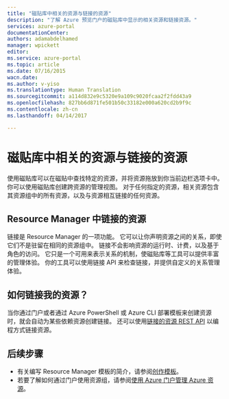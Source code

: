 ```yaml
---
title: "磁贴库中相关的资源与链接的资源"
description: "了解 Azure 预览门户的磁贴库中显示的相关资源和链接资源。"
services: azure-portal
documentationCenter: 
authors: adamabdelhamed
manager: wpickett
editor: 
ms.service: azure-portal
ms.topic: article
ms.date: 07/16/2015
wacn.date: 
ms.author: v-yiso
ms.translationtype: Human Translation
ms.sourcegitcommit: a114d832e9c5320e9a109c9020fcaa2f2fdd43a9
ms.openlocfilehash: 827bb6d871fe501b50c33182e000a620cd2b9f9c
ms.contentlocale: zh-cn
ms.lasthandoff: 04/14/2017

---
```


# <a name="related-and-linked-resources-in-the-tile-gallery"></a>磁贴库中相关的资源与链接的资源

使用磁贴库可以在磁贴中查找特定的资源，并将资源拖放到你当前边栏选项卡中。 你可以使用磁贴库创建跨资源的管理视图。 对于任何指定的资源，相关资源包含其资源组中的所有资源，以及与资源相互链接的任何资源。

## <a name="linked-resources-in-resource-manager"></a>Resource Manager 中链接的资源
链接是 Resource Manager 的一项功能。  它可以让你声明资源之间的关系，即使它们不是驻留在相同的资源组中。 链接不会影响资源的运行时、计费，以及基于角色的访问。  它只是一个可用来表示关系的机制，使磁贴库等工具可以提供丰富的管理体验。  你的工具可以使用链接 API 来检查链接，并提供自定义的关系管理体验。 

## <a name="how-do-i-link-my-resources"></a>如何链接我的资源？

当你通过门户或者通过 Azure PowerShell 或 Azure CLI 部署模板来创建资源时，就会自动为某些依赖资源创建链接。 还可以使用[链接的资源 REST API](https://docs.microsoft.com/en-us/rest/api/resources/resourcelinks) 以编程方式链接资源。

## <a name="next-steps"></a>后续步骤
* 有关编写 Resource Manager 模板的简介，请参阅[创作模板](../azure-resource-manager/resource-group-authoring-templates.md)。
* 若要了解如何通过门户使用资源组，请参阅[使用 Azure 门户管理 Azure 资源](../azure-resource-manager/resource-group-portal.md)。

